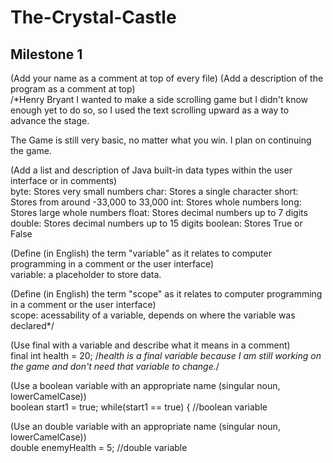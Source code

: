 # The-Crystal-Castle

## Milestone 1

(Add your name as a comment at top of every file)
(Add a description of the program as a comment at top)  
/*Henry Bryant
I wanted to make a side scrolling game but I 
didn't know enough yet to do so, so I used the 
text scrolling upward as a way to advance the stage.

The Game is still very basic, no matter what you win.
I plan on continuing the game.

(Add a list and description of Java built-in data types within the user interface or in comments)  
byte: Stores very small numbers
char: Stores a single character
short: Stores from around -33,000 to 33,000 
int: Stores whole numbers
long: Stores large whole numbers
float: Stores decimal numbers up to 7 digits
double: Stores decimal numbers up to 15 digits
boolean: Stores True or False

(Define (in English) the term "variable" as it relates to computer programming in a comment or the user interface)  
variable: a placeholder to store data.

(Define (in English) the term "scope" as it relates to computer programming in a comment or the user interface)  
scope: acessability of a variable, depends on where 
the variable was declared*/

(Use final with a variable and describe what it means in a comment)  
final int health = 20;
/*health is a final variable because I am still 
working on the game and don't need that variable to change.*/

(Use a boolean variable with an appropriate name  (singular noun, lowerCamelCase))  
boolean start1 = true;
		while(start1 == true) {
   //boolean variable
   
(Use an double variable with an appropriate name (singular noun, lowerCamelCase))     
  double enemyHealth = 5;
//double variable

